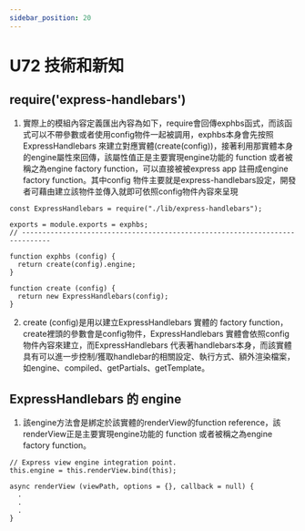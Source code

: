 ```yaml
---
sidebar_position: 20
---
```



# U72 技術和新知


## require('express-handlebars')
1. 實際上的模組內容定義匯出內容為如下，require會回傳exphbs函式，而該函式可以不帶參數或者使用config物件一起被調用，exphbs本身會先按照ExpressHandlebars 來建立對應實體(create(config))，接著利用那實體本身的engine屬性來回傳，該屬性值正是主要實現engine功能的 function 或者被稱之為engine factory function，可以直接被被express app 註冊成engine factory function。其中config 物件主要就是express-handlebars設定，開發者可藉由建立該物件並傳入就即可依照config物件內容來呈現

```
const ExpressHandlebars = require("./lib/express-handlebars");

exports = module.exports = exphbs;
// -----------------------------------------------------------------------------

function exphbs (config) {
  return create(config).engine;
}

function create (config) {
  return new ExpressHandlebars(config);
}
```


2. create (config)是用以建立ExpressHandlebars 實體的 factory function，create裡頭的參數會是config物件，ExpressHandlebars 實體會依照config物件內容來建立，而ExpressHandlebars 代表著handlebars本身，而該實體具有可以進一步控制/獲取handlebar的相關設定、執行方式、額外渲染檔案，如engine、compiled、getPartials、getTemplate。



## ExpressHandlebars 的 engine
1. 該engine方法會是綁定於該實體的renderView的function reference，該renderView正是主要實現engine功能的 function 或者被稱之為engine factory function。
```
// Express view engine integration point.
this.engine = this.renderView.bind(this);

async renderView (viewPath, options = {}, callback = null) {
  .
  .
  .
}
```